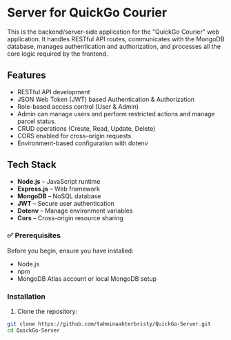 # Server for QuickGo Courier

This is the backend/server-side application for the "QuickGo Courier" web application. It handles RESTful API routes, communicates with the MongoDB database, manages authentication and authorization, and processes all the core logic required by the frontend.


##  Features

- RESTful API development
- JSON Web Token (JWT) based Authentication & Authorization
-  Role-based access control (User & Admin)
- Admin can manage users and perform restricted actions and manage parcel status.
- CRUD operations (Create, Read, Update, Delete)
- CORS enabled for cross-origin requests
- Environment-based configuration with dotenv


##  Tech Stack

- **Node.js** – JavaScript runtime
- **Express.js** – Web framework
- **MongoDB** – NoSQL database
- **JWT** – Secure user authentication
- **Dotenv** – Manage environment variables
- **Cors** – Cross-origin resource sharing


### ✅ Prerequisites

Before you begin, ensure you have installed:
- Node.js
- npm
- MongoDB Atlas account or local MongoDB setup

###  Installation
1. Clone the repository:
```bash
git clone https://github.com/tahminaakterbristy/QuickGo-Server.git
cd QuickGo-Server
